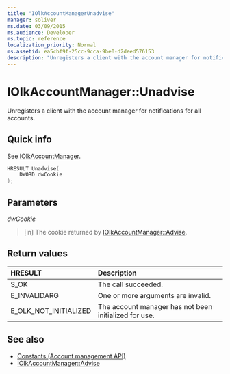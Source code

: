 ```yaml
---
title: "IOlkAccountManagerUnadvise"
manager: soliver
ms.date: 03/09/2015
ms.audience: Developer
ms.topic: reference
localization_priority: Normal
ms.assetid: ea5cbf9f-25cc-9cca-9be0-d2deed576153
description: "Unregisters a client with the account manager for notifications for all accounts."
---
```


# IOlkAccountManager::Unadvise

Unregisters a client with the account manager for notifications for all accounts. 
  
## Quick info

See [IOlkAccountManager](iolkaccountmanager.md).
  
```cpp
HRESULT Unadvise(
    DWORD dwCookie
);

```

## Parameters

_dwCookie_
  
> [in] The cookie returned by [IOlkAccountManager::Advise](iolkaccountmanager-advise.md).
    
## Return values

|**HRESULT**|**Description**|
|:-----|:-----|
|S_OK  <br/> |The call succeeded.  <br/> |
|E_INVALIDARG  <br/> |One or more arguments are invalid.  <br/> |
|E_OLK_NOT_INITIALIZED  <br/> |The account manager has not been initialized for use.  <br/> |
   
## See also

- [Constants (Account management API)](constants-account-management-api.md)  
- [IOlkAccountManager::Advise](iolkaccountmanager-advise.md)

